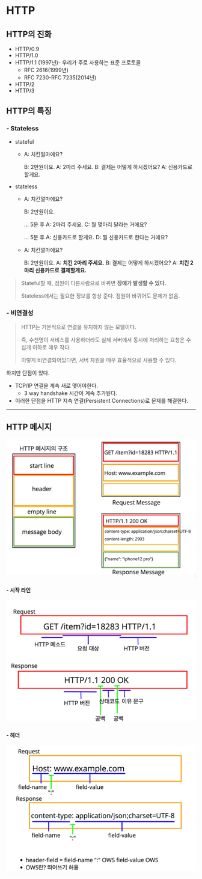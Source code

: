 # HTTP

## HTTP의 진화

- HTTP/0.9
- HTTP/1.0
- HTTP/1.1 (1997년)- 우리가 주로 사용하는 표준 프로토콜
  - RFC 2616(1999년)
  - RFC 7230-RFC 7235(2014년)
- HTTP/2
- HTTP/3



## HTTP의 특징

### - Stateless

- stateful

  - A: 치킨얼마에요?

    B: 2만원이요.
    A: 2마리 주세요.
    B: 결제는 어떻게 하시겠어요?
    A: 신용카드로 할게요.

- stateless

  - A: 치킨얼마에요?

    B: 2만원이요.

    ... 5분 후
    A: 2마리 주세요.
    C: 뭘 몇마리 달라는 거에요?

    ... 5분 후
    A: 신용카드로 할게요.
    D: 뭘 신용카드로 한다는 거에요?

  - A: 치킨얼마에요?

    B: 2만원이요.
    A: **치킨 2마리 주세요.**
    B: 결제는 어떻게 하시겠어요?
    A: **치킨 2마리 신용카드로 결제할게요.**



> Stateful할 때, 점원이 다른사람으로 바뀌면 **장애가 발생할 수 있다.**
>
> Stateless에서는 필요한 정보를 항상 준다. 점원이 바뀌어도 문제가 없음.



### - 비연결성

> HTTP는 기본적으로 연결을 유지하지 않는 모델이다.
>
> 즉, 수천명이 서비스를 사용하더라도 실제 서버에서 동시에 처리하는 요청은 수십개 이하로 매우 작다.
>
> 이렇게 비연결되어있다면, 서버 자원을 매우 효율적으로 사용할 수 있다.

하지만 단점이 있다.

- TCP/IP 연결을 계속 새로 맺어야한다.
  - 3 way handshake 시간이 계속 추가된다.
- 이러한 단점을 HTTP 지속 연결(Persistent Connections)로 문제를 해결한다.



---

## HTTP 메시지

![http7](../pic/http7.png)

#### - 시작 라인

![Http8](../pic/http8.png)

#### - 헤더

![http9](../pic/http9.png)



